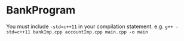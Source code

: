 # BankProgram
You must include `-std=c++11` in your compilation statement.
e.g. `g++ -std=c++11 bankImp.cpp accountImp.cpp main.cpp -o main`

